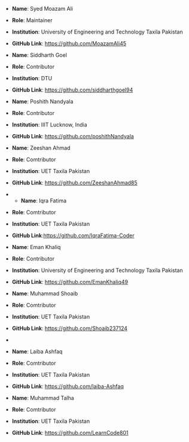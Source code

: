- **Name**: Syed Moazam Ali
- **Role**: Maintainer
- **Institution**: University of Engineering and Technology Taxila Pakistan 
- **GitHub Link**: https://github.com/MoazamAli45

- **Name**: Siddharth Goel
- **Role**: Contributor
- **Institution**: DTU
- **GitHub Link**: https://github.com/siddharthgoel94

- **Name**: Poshith Nandyala
- **Role**: Contributor
- **Institution**: IIIT Lucknow, India
- **GitHub Link**: https://github.com/poshithNandyala


- **Name**:  Zeeshan Ahmad
- **Role**: Comtributor
- **Institution**: UET Taxila Pakistan
- **GitHub Link**: https://github.com/ZeeshanAhmad85

- - **Name**: Iqra Fatima 
- **Role**: Comtributor
- **Institution**: UET Taxila Pakistan
- **GitHub Link**:https://github.com/IqraFatima-Coder


- **Name**: Eman Khaliq
- **Role**: Contributor
- **Institution**: University of Engineering and Technology Taxila Pakistan
- **GitHub Link**: https://github.com/EmanKhaliq49

- **Name**:  Muhammad Shoaib
- **Role**: Comtributor
- **Institution**: UET Taxila Pakistan
- **GitHub Link**: https://github.com/Shoaib237124
- 

- **Name**:  Laiba Ashfaq
- **Role**: Comtributor
- **Institution**: UET Taxila Pakistan
- **GitHub Link**: https://github.com/laiba-Ashfaq


- **Name**:  Muhammad Talha
- **Role**: Comtributor
- **Institution**: UET Taxila Pakistan
- **GitHub Link**: https://github.com/LearnCode801

